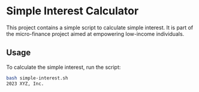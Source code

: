 # Simple Interest Calculator

This project contains a simple script to calculate simple interest. It is part of the micro-finance project aimed at empowering low-income individuals.

## Usage

To calculate the simple interest, run the script:

```bash
bash simple-interest.sh
2023 XYZ, Inc.
